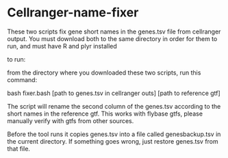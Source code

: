 # Cellranger-name-fixer
These two scripts fix gene short names in the genes.tsv file from cellranger output.  You must download both to the same directory in order for them to run, and must have R and plyr installed

to run:

from the directory where you downloaded these two scripts, run this command:

bash fixer.bash [path to genes.tsv in cellranger outs] [path to reference gtf]

The script will rename the second column of the genes.tsv according to the short names in the reference gtf.  This works with flybase gtfs, please manually verify with gtfs from other sources.

Before the tool runs it copies genes.tsv into a file called genesbackup.tsv in the current directory.  If something goes wrong, just restore genes.tsv from that file.
